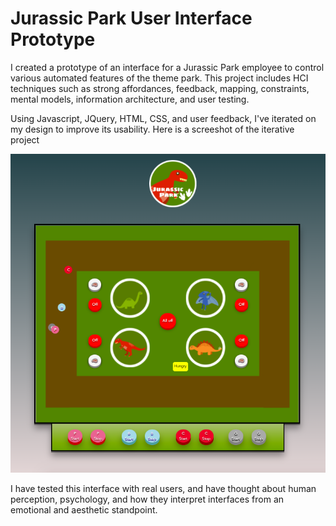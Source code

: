 # Jurassic Park User Interface Prototype

I created a prototype of an interface for a Jurassic Park employee to control various automated features of the theme park. This project includes HCI techniques such as strong affordances, feedback, mapping, constraints, mental models, information architecture, and user testing. 

Using Javascript, JQuery, HTML, CSS, and user feedback, I've iterated on my design to improve its usability. Here is a screeshot of the
iterative project

![proj](proj.png)

I have tested this interface with real users, and have thought about human perception, psychology, and how they interpret interfaces from an emotional and aesthetic standpoint.


